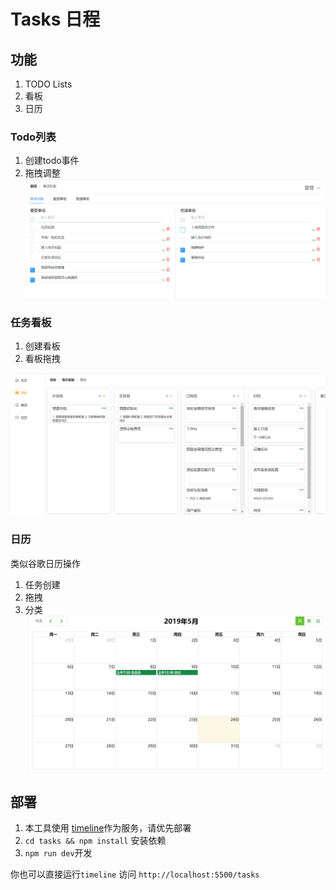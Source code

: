 # Tasks 日程

## 功能
1. TODO Lists
2. 看板
3. 日历

### Todo列表
1. 创建todo事件
2. 拖拽调整
![todo](images/todo.PNG)

### 任务看板
1. 创建看板
2. 看板拖拽

![kanban](./images/kanban.PNG)

### 日历
类似谷歌日历操作
1. 任务创建
2. 拖拽
3. 分类
![calendar](./images/calendar.PNG)

## 部署
1. 本工具使用 [timeline](https://github.com/zunkun/timeline/server)作为服务，请优先部署
2. `cd tasks && npm install` 安装依赖
3. `npm run dev`开发

你也可以直接运行`timeline` 访问 `http://localhost:5500/tasks`

